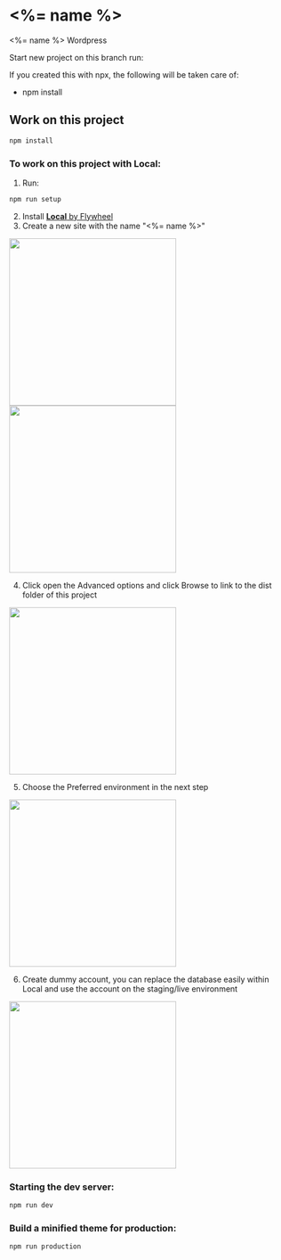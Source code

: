 # <%= name %>

<%= name %> Wordpress

Start new project on this branch run:

If you created this with npx, the following will be taken care of:

- npm install

## Work on this project
```bash
npm install
```

### To work on this project with Local:
1. Run: 
```bash
npm run setup
```
2. Install  [**Local** by Flywheel](https://localwp.com/)
3. Create a new site with the name "<%= name %>"

<img width="300px" src="https://github.com/MatiseAms/automatise-wordpress/blob/master/readme-images/fe3afd3e-55f1-4080-9f2e-cb4819432b05"/>
<img width="300px" src="https://github.com/MatiseAms/automatise-wordpress/blob/master/readme-images/1c30f575-278b-4686-89b3-3a2e815346ae"/>

4. Click open the Advanced options and click Browse to link to the dist folder of this project

<img width="300px" src="https://github.com/MatiseAms/automatise-wordpress/blob/master/readme-images/dec002af-d973-438e-9e63-d0cfb3b02cdb"/>

5. Choose the Preferred environment in the next step 

<img width="300px" src="https://github.com/MatiseAms/automatise-wordpress/blob/master/readme-images/202037a9-7d52-4bde-8421-ad008f5d83c9"/>

6. Create dummy account, you can replace the database easily within Local and use the account on the staging/live environment

<img width="300px" src="https://github.com/MatiseAms/automatise-wordpress/blob/master/readme-images/a7c848e5-98c6-4f48-98e8-a5dbc123971e"/>


### Starting the dev server:
```bash
npm run dev
```

### Build a minified theme for production:
```bash
npm run production
```